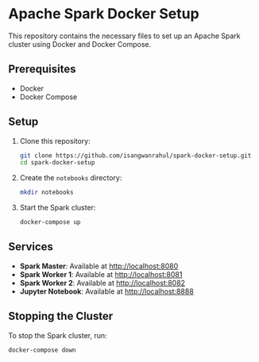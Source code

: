 # Apache Spark Docker Setup

This repository contains the necessary files to set up an Apache Spark cluster using Docker and Docker Compose.

## Prerequisites

- Docker
- Docker Compose

## Setup

1. Clone this repository:

    ```sh
    git clone https://github.com/isangwanrahul/spark-docker-setup.git
    cd spark-docker-setup
    ```

2. Create the `notebooks` directory:

    ```sh
    mkdir notebooks
    ```

3. Start the Spark cluster:

    ```sh
    docker-compose up
    ```

## Services

- **Spark Master**: Available at [http://localhost:8080](http://localhost:8080)
- **Spark Worker 1**: Available at [http://localhost:8081](http://localhost:8081)
- **Spark Worker 2**: Available at [http://localhost:8082](http://localhost:8082)
- **Jupyter Notebook**: Available at [http://localhost:8888](http://localhost:8888)

## Stopping the Cluster

To stop the Spark cluster, run:

```sh
docker-compose down

